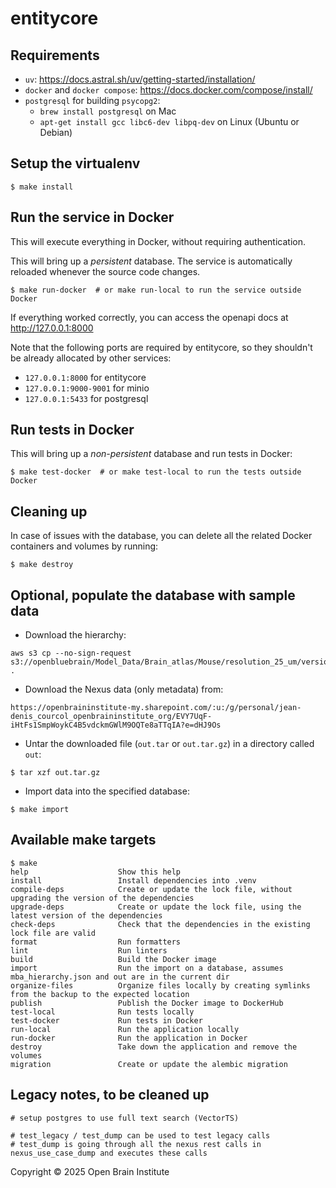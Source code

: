 # entitycore

## Requirements

- `uv`: https://docs.astral.sh/uv/getting-started/installation/
- `docker` and `docker compose`: https://docs.docker.com/compose/install/
- `postgresql` for building `psycopg2`:
  - `brew install postgresql` on Mac
  - `apt-get install gcc libc6-dev libpq-dev` on Linux (Ubuntu or Debian)

## Setup the virtualenv

```
$ make install
```

## Run the service in Docker

This will execute everything in Docker, without requiring authentication.

This will bring up a *persistent* database.
The service is automatically reloaded whenever the source code changes.

```
$ make run-docker  # or make run-local to run the service outside Docker
```

If everything worked correctly, you can access the openapi docs at http://127.0.0.1:8000

Note that the following ports are required by entitycore, so they shouldn't be already allocated by other services:

- `127.0.0.1:8000` for entitycore
- `127.0.0.1:9000-9001` for minio
- `127.0.0.1:5433` for postgresql

## Run tests in Docker

This will bring up a *non-persistent* database and run tests in Docker:

```
$ make test-docker  # or make test-local to run the tests outside Docker
```


## Cleaning up

In case of issues with the database, you can delete all the related Docker containers and volumes by running:

```
$ make destroy
```

## Optional, populate the database with sample data

- Download the hierarchy:

```
aws s3 cp --no-sign-request s3://openbluebrain/Model_Data/Brain_atlas/Mouse/resolution_25_um/version_1.1.0/Parcellation_ontology/mba_hierarchy.json . 
```

- Download the Nexus data (only metadata) from:
```
https://openbraininstitute-my.sharepoint.com/:u:/g/personal/jean-denis_courcol_openbraininstitute_org/EVY7UqF-iHtFs1SmpWoykC4B5vdckmGWlM9OQTe8aTTqIA?e=dHJ9Os
```
- Untar the downloaded file (`out.tar` or `out.tar.gz`) in a directory called `out`:

```
$ tar xzf out.tar.gz
```

- Import data into the specified database:

```
$ make import
```

## Available make targets

```
$ make
help                    Show this help
install                 Install dependencies into .venv
compile-deps            Create or update the lock file, without upgrading the version of the dependencies
upgrade-deps            Create or update the lock file, using the latest version of the dependencies
check-deps              Check that the dependencies in the existing lock file are valid
format                  Run formatters
lint                    Run linters
build                   Build the Docker image
import                  Run the import on a database, assumes mba_hierarchy.json and out are in the current dir
organize-files          Organize files locally by creating symlinks from the backup to the expected location
publish                 Publish the Docker image to DockerHub
test-local              Run tests locally
test-docker             Run tests in Docker
run-local               Run the application locally
run-docker              Run the application in Docker
destroy                 Take down the application and remove the volumes
migration               Create or update the alembic migration
```

## Legacy notes, to be cleaned up

```
# setup postgres to use full text search (VectorTS)

# test_legacy / test_dump can be used to test legacy calls
# test_dump is going through all the nexus rest calls in nexus_use_case_dump and executes these calls
```


Copyright © 2025 Open Brain Institute
